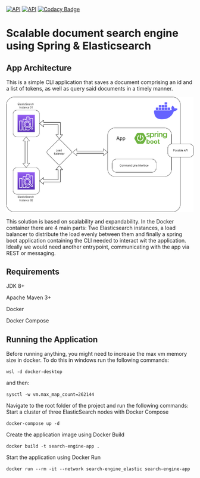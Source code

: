 [![API](https://img.shields.io/badge/Java-8-brown.svg?style=flat)](https://www.oracle.com/java/technologies/java8.html)
[![API](https://img.shields.io/badge/Spring-2.6.9-green.svg?style=flat)](https://spring.io/)
[![Codacy Badge](https://app.codacy.com/project/badge/Grade/e74fee0edb914eb5ba999080adba97bf)](https://www.codacy.com/gh/LedioPapa/search-engine/dashboard?utm_source=github.com&amp;utm_medium=referral&amp;utm_content=LedioPapa/search-engine&amp;utm_campaign=Badge_Grade)
# Scalable document search engine using Spring & Elasticsearch 
## App Architecture
This is a simple CLI application that saves a document comprising an id and a list of tokens, as well as query said documents in a timely manner.

![Architecture Diagram](src/main/resources/architecture.png)

This solution is based on scalability and expandability. In the Docker container there are 4 main parts: 
Two Elasticsearch instances, a load balancer to distribute the load evenly between them and finally 
a spring boot application containing the CLI needed to interact wit the application. Ideally we would need another 
entrypoint, communicating with the app via REST or messaging.
## Requirements
JDK 8+

Apache Maven 3+

Docker

Docker Compose
## Running the Application

Before running anything, you might need to increase the max vm memory size in docker. To do this in windows run the following commands:
```
wsl -d docker-desktop
```
and then: 
```
sysctl -w vm.max_map_count=262144
```

Navigate to the root folder of the project and run the following commands:
Start a cluster of three ElasticSearch nodes with Docker Compose
```
docker-compose up -d
```
Create the application image using Docker Build
```
docker build -t search-engine-app .
```
Start the application using Docker Run
```
docker run --rm -it --network search-engine_elastic search-engine-app
```
